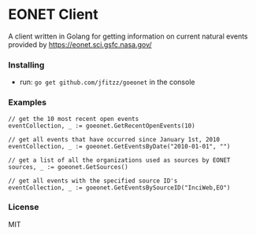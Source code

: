# EONET Client
A client written in Golang for getting information on current natural events provided by https://eonet.sci.gsfc.nasa.gov/
### Installing
- run: `go get github.com/jfitzz/goeonet` in the console
### Examples
```
// get the 10 most recent open events
eventCollection, _ := goeonet.GetRecentOpenEvents(10)

// get all events that have occurred since January 1st, 2010
eventCollection, _ := goeonet.GetEventsByDate("2010-01-01", "")

// get a list of all the organizations used as sources by EONET
sources, _ := goeonet.GetSources()

// get all events with the specified source ID's
eventCollection, _ := goeonet.GetEventsBySourceID("InciWeb,EO")
```
### License
MIT

